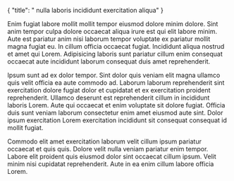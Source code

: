 {
  "title": " nulla laboris incididunt exercitation aliqua"
}

Enim fugiat labore mollit mollit tempor eiusmod dolore minim dolore. Sint anim tempor culpa dolore occaecat aliqua irure est qui elit labore minim. Aute est pariatur anim nisi laborum tempor voluptate ex pariatur mollit magna fugiat eu. In cillum officia occaecat fugiat. Incididunt aliqua nostrud et amet qui Lorem. Adipisicing laboris sunt pariatur cillum enim consequat occaecat aute incididunt laborum consequat duis amet reprehenderit.

Ipsum sunt ad ex dolor tempor. Sint dolor quis veniam elit magna ullamco quis velit officia ea aute commodo ad. Laborum laborum reprehenderit sint exercitation dolore fugiat dolor et cupidatat et ex exercitation proident reprehenderit. Ullamco deserunt est reprehenderit cillum in incididunt laboris Lorem. Aute qui occaecat et enim voluptate sit dolore fugiat. Officia duis sunt veniam laborum consectetur enim amet eiusmod aute sint. Dolor ipsum exercitation Lorem exercitation incididunt sit consequat consequat id mollit fugiat.

Commodo elit amet exercitation laborum velit cillum ipsum pariatur occaecat et quis quis. Dolore velit nulla veniam pariatur enim tempor. Labore elit proident quis eiusmod dolor sint occaecat cillum ipsum. Velit minim nisi cupidatat reprehenderit. Aute in ea enim cillum labore officia Lorem.